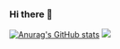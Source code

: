 ### Hi there 👋
[![Anurag's GitHub stats](https://github-readme-stats.vercel.app/api?username=JZ76&theme=gotham)](https://github.com/anuraghazra/github-readme-stats)
[![](https://stats.justsong.cn/api/leetcode?username=hopikoo&cn=true&theme=dark)](stats.justsong.cn/)

<!--
**JZ76/JZ76** is a ✨ _special_ ✨ repository because its `README.md` (this file) appears on your GitHub profile.

Here are some ideas to get you started:

- 🔭 I’m currently working on ...
- 🌱 I’m currently learning ...
- 👯 I’m looking to collaborate on ...
- 🤔 I’m looking for help with ...
- 💬 Ask me about ...
- 📫 How to reach me: ...
- 😄 Pronouns: ...
- ⚡ Fun fact: ...
-->
